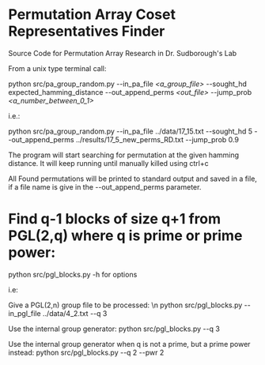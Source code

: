 # Permutation Array Coset Representatives Finder
Source Code for Permutation Array Research in Dr. Sudborough's Lab

From a unix type terminal call:

python src/pa_group_random.py --in_pa_file *\<a_group_file\>* --sought_hd expected_hamming_distance --out_append_perms *\<out_file\>* --jump_prob *\<a_number_between_0_1\>*

i.e.:

python src/pa_group_random.py --in_pa_file ../data/17_15.txt --sought_hd 5 --out_append_perms ../results/17_5_new_perms_RD.txt --jump_prob 0.9

The program will start searching for permutation at the given hamming distance. It will keep running until manually killed using ctrl+c

All Found permutations will be printed to standard output and saved in a file, if a file name is give in the --out_append_perms parameter.


# Find q-1 blocks of size q+1 from PGL(2,q) where q is prime or prime power:

python src/pgl_blocks.py -h for options

i.e:

Give a PGL(2,n) group file to be processed: \n
python src/pgl_blocks.py --in_pgl_file ../data/4_2.txt --q 3

Use the internal group generator:
python src/pgl_blocks.py --q 3

Use the internal group generator when q is not a prime, but a prime power instead:
python src/pgl_blocks.py --q 2 --pwr 2



